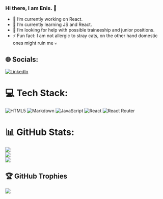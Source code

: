### Hi there, I am Enis. 👋


- 🔭 I’m currently working on React.
- 🌱 I’m currently learning JS and React.
- 🤔 I’m looking for help with possible traineeship and junior positions. 
- ⚡ Fun fact: I am not allergic to stray cats, on the other hand domestic ones might ruin me 💀


## 🌐 Socials:
[![LinkedIn](https://img.shields.io/badge/LinkedIn-%230077B5.svg?logo=linkedin&logoColor=white)](https://linkedin.com/in/enis-beyazit) 

# 💻 Tech Stack:
![HTML5](https://img.shields.io/badge/html5-%23E34F26.svg?style=for-the-badge&logo=html5&logoColor=white) ![Markdown](https://img.shields.io/badge/markdown-%23000000.svg?style=for-the-badge&logo=markdown&logoColor=white) ![JavaScript](https://img.shields.io/badge/javascript-%23323330.svg?style=for-the-badge&logo=javascript&logoColor=%23F7DF1E) ![React](https://img.shields.io/badge/react-%2320232a.svg?style=for-the-badge&logo=react&logoColor=%2361DAFB) ![React Router](https://img.shields.io/badge/React_Router-CA4245?style=for-the-badge&logo=react-router&logoColor=white)
# 📊 GitHub Stats:
![](https://github-readme-stats.vercel.app/api?username=beyazite&theme=nord&hide_border=false&include_all_commits=false&count_private=false)<br/>
![](https://github-readme-streak-stats.herokuapp.com/?user=beyazite&theme=nord&hide_border=false)<br/>
![](https://github-readme-stats.vercel.app/api/top-langs/?username=beyazite&theme=nord&hide_border=false&include_all_commits=false&count_private=false&layout=compact)

## 🏆 GitHub Trophies
![](https://github-profile-trophy.vercel.app/?username=beyazite&theme=onestar&no-frame=false&no-bg=false&margin-w=4)

